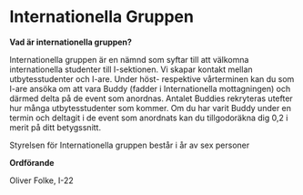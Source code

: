 # Internationella Gruppen

__Vad är internationella gruppen?__

Internationella gruppen är en nämnd som syftar till att välkomna internationella studenter till I-sektionen. Vi skapar kontakt mellan utbytesstudenter och I-are. Under höst- respektive vårterminen kan du som I-are ansöka om att vara Buddy (fadder i Internationella mottagningen) och därmed delta på de event som anordnas. Antalet Buddies rekryteras utefter hur många utbytesstudenter som kommer. Om du har varit Buddy under en termin och deltagit i de event som anordnats kan du tillgodoräkna dig 0,2 i merit på ditt betygssnitt.

Styrelsen för Internationella gruppen består i år av sex personer

__Ordförande__ 

Oliver Folke, I-22
